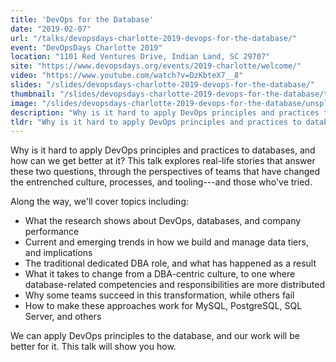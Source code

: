 ```yaml
---
title: 'DevOps for the Database'
date: "2019-02-07"
url: "/talks/devopsdays-charlotte-2019-devops-for-the-database/"
event: "DevOpsDays Charlotte 2019"
location: "1101 Red Ventures Drive, Indian Land, SC 29707"
site: "https://www.devopsdays.org/events/2019-charlotte/welcome/"
video: "https://www.youtube.com/watch?v=DzKbteX7__8"
slides: "/slides/devopsdays-charlotte-2019-devops-for-the-database/"
thumbnail: "/slides/devopsdays-charlotte-2019-devops-for-the-database/thumbnail.jpg"
image: "/slides/devopsdays-charlotte-2019-devops-for-the-database/unsplash-photos-oyXis2kALVg.jpg"
description: "Why is it hard to apply DevOps principles and practices to databases, and how can we get better at it? This talk explores real-life stories that answer these two questions, through the perspectives of teams that have changed the entrenched culture, processes, and tooling---and those who've tried."
tldr: "Why is it hard to apply DevOps principles and practices to databases, and how can we get better at it? This talk explores real-life stories that answer these two questions, through the perspectives of teams that have changed the entrenched culture, processes, and tooling---and those who've tried."
---
```

Why is it hard to apply DevOps principles and practices to databases, and how can we get better at it? This talk explores real-life stories that answer these two questions, through the perspectives of teams that have changed the entrenched culture, processes, and tooling---and those who've tried.
<!--more-->

Along the way, we'll cover topics including:

- What the research shows about DevOps, databases, and company performance
- Current and emerging trends in how we build and manage data tiers, and implications
- The traditional dedicated DBA role, and what has happened as a result
- What it takes to change from a DBA-centric culture, to one where database-related competencies and responsibilities are more distributed
- Why some teams succeed in this transformation, while others fail
- How to make these approaches work for MySQL, PostgreSQL, SQL Server, and others

We can apply DevOps principles to the database, and our work will be better for it. This talk will show you how.
